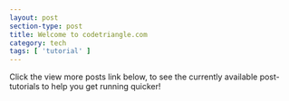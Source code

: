 ```yaml
---
layout: post
section-type: post
title: Welcome to codetriangle.com
category: tech
tags: [ 'tutorial' ]
---
```


Click the view more posts link below, to see the currently available post-tutorials to help you get running quicker!
